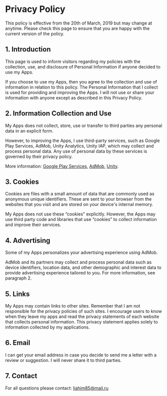 # Privacy Policy
This policy is effective from the 20th of March, 2019 but may change at anytime. Please check this page to ensure that you are happy with the current version of the policy.
## 1. Introduction
This page is used to inform visitors regarding my policies with the collection, use, and disclosure of Personal Information if anyone decided to use my Apps.

If you choose to use my Apps, then you agree to the collection and use of information in relation to this policy. The Personal Information that I collect is used for providing and improving the Apps. I will not use or share your information with anyone except as described in this Privacy Policy.
## 2. Information Collection and Use
My Apps does not collect, store, use or transfer to third parties any personal data in an explicit form.

However, to improving the Apps, I use third-party services, such as Google Play Services, AdMob, Unity Analytics, Unity IAP, which may collect and process personal data. Any use of personal data by these services is governed by their privacy policy.

More information:
[Google Play Services](https://policies.google.com/privacy),
[AdMob](https://support.google.com/admob/answer/6128543?hl=en),
[Unity](https://unity3d.com/ru/legal/privacy-policy).
## 3. Cookies
Cookies are files with a small amount of data that are commonly used as anonymous unique identifiers. These are sent to your browser from the websites that you visit and are stored on your device's internal memory.

My Apps does not use these “cookies” explicitly. However, the Apps may use third party code and libraries that use “cookies” to collect information and improve their services.
## 4. Advertising
Some of my Apps personalizes your advertising experience using AdMob.

AdMob and its partners may collect and process personal data such as device identifiers, location data, and other demographic and interest data to provide advertising experience tailored to you. For more information, see paragraph 2.
## 5. Links
My Apps may contain links to other sites. Remember that I am not responsible for the privacy policies of such sites. I encourage users to know when they leave my apps and read the privacy statements of each website that collects personal information. This privacy statement applies solely to information collected by my applications.
## 6. Email
I can get your email address in case you decide to send me a letter with a review or suggestion. I will never share it to third parties.
## 7. Contact
For all questions please contact: [liahim85@mail.ru](mailto:liahim85@mail.ru)
